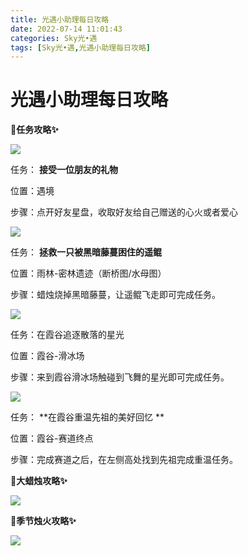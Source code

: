 ```yaml
---
title: 光遇小助理每日攻略
date: 2022-07-14 11:01:43
categories: Sky光•遇
tags: [Sky光•遇,光遇小助理每日攻略]
---
```

# 光遇小助理每日攻略
**🎉任务攻略✨**

![](https://ok.166.net/reunionpub/ds/kol/20220714/000137-ynvsh8l7k1.png)

任务： **接受一位朋友的礼物**

位置：遇境

步骤：点开好友星盘，收取好友给自己赠送的心火或者爱心

![](https://ok.166.net/reunionpub/ds/kol/20220714/000215-e9yss7zrla.png)

任务： **拯救一只被黑暗藤蔓困住的遥鲲**

位置：雨林-密林遗迹（断桥图/水母图）

步骤：蜡烛烧掉黑暗藤蔓，让遥鲲飞走即可完成任务。

  

![](https://ok.166.net/reunionpub/ds/kol/20220714/000246-5ky0h76erf.png)

任务：在霞谷追逐散落的星光

位置：霞谷-滑冰场

步骤：来到霞谷滑冰场触碰到飞舞的星光即可完成任务。

  

![](https://ok.166.net/reunionpub/ds/kol/20220714/000557-mp6eno9g3u.png)

任务： **在霞谷重温先祖的美好回忆  **

位置：霞谷-赛道终点

步骤：完成赛道之后，在左侧高处找到先祖完成重温任务。

  

 **🎉大蜡烛攻略✨**

![](https://ok.166.net/reunionpub/ds/kol/20220714/000336-sls0tg658u.png)

  

 **🎉季节烛火攻略✨**

![](https://ok.166.net/reunionpub/ds/kol/20220714/000428-vh39uqde68.png)

  

  

